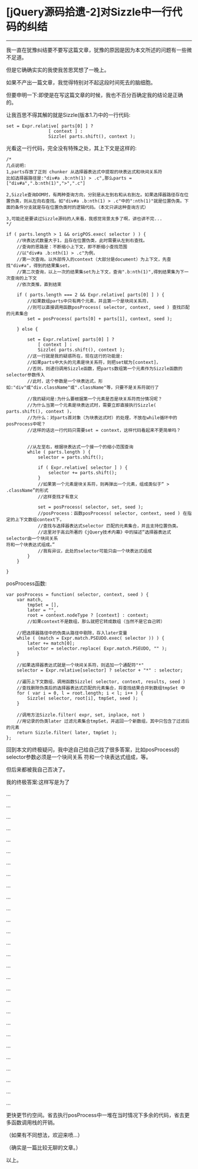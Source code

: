 # [jQuery源码拾遗-2]对Sizzle中一行代码的纠结

------

我一直在犹豫纠结要不要写这篇文章，犹豫的原因是因为本文所述的问题有一些微不足道。

但是它确确实实的我使我苦思冥想了一晚上。

如果不产出一篇文章，我觉得特别对不起这段时间死去的脑细胞。

但要申明一下:即使是在写这篇文章的时候，我也不百分百确定我的结论是正确的。

让我百思不得其解的就是Sizzle(版本1.7)中的一行代码:

```
set = Expr.relative[ parts[0] ] ?
				[ context ] :
				Sizzle( parts.shift(), context );

```

光看这一行代码，完全没有特殊之处，其上下文是这样的:

```
/*
几点说明:
1,parts存放了正则 chunker 从选择器表达式中提取的块表达式和块间关系符
比如选择器路径是:"div#a .b:nth(1) > .c",那么parts = ["div#a",".b:nth(1)",">",".c"]

2,Sizzle查询DOM时，有两种查询方向，分别是从左到右和从右到左。如果选择器路径存在位置伪类，则从左向右查找。如"div#a .b:nth(1) > .c"中的":nth(1)"就是位置伪类。下面的条件分支就是存在位置伪类时的逻辑代码。（本文只讲这种查询方式）

3,可能还是要读过Sizzle源码的人来看，我感觉背景太多了啊，讲也讲不完...
*/

if ( parts.length > 1 && origPOS.exec( selector ) ) {
	//块表达式数量大于1，且存在位置伪类，此时需要从左到右查找。
	//查询的思路是：不断缩小上下文，即不断缩小查找范围
	//以"div#a .b:nth(1) > .c"为例，
	//第一次查询。以外部传入的context（大部分是document）为上下文，先查找"div#a"，得到的结果集set，
	//第二次查询，以上一次的结果集set为上下文，查询".b:nth(1)",得到结果集为下一次查询的上下文
	//依次类推，直到结束

	if ( parts.length === 2 && Expr.relative[ parts[0] ] ) {
		//如果数组parts中只有两个元素，并且第一个是块间关系符，
		//则可以直接调用函数posProcess( selector, context, seed ) 查找匹配的元素集合
		set = posProcess( parts[0] + parts[1], context, seed );

	} else {

		set = Expr.relative[ parts[0] ] ?
			[ context ] :
			Sizzle( parts.shift(), context );
		//这一行就是我的疑惑所在，现在这行的功能是:
		//如果parts中大头的元素是块关系符，则把set赋为[context]，
		//否则，则递归调用Sizzle函数，把parts数组第一个元素作为Sizzle函数的selector参数传入
		//此时，这个参数是一个块表达式，形如:"div"或"div.className"或".className"等，只要不是关系符就行了

		//我的疑问是:为什么要根据第一个元素是否是块关系符而分情况呢？
		//为什么当第一个元素是块表达式时，需要立即直接执行Sizzle( parts.shift(), context )，
		//为什么：对parts首对象（为块表达式时）的处理，不放在while循环中的posProcess中呢？
		//这样的话这一行代码只需要set = context，这样代码看起来不更简单吗？

		
		//从左至右，根据块表达式一个接一个的缩小范围查询
		while ( parts.length ) {   
			selector = parts.shift();

			if ( Expr.relative[ selector ] ) {
				selector += parts.shift();
			}
			//如果第一个元素是块关系符，则再弹出一个元素，组成类似于“ > .className”的形式
			//这样查找才有意义
			
			set = posProcess( selector, set, seed );
			//posProcess：函数posProcess( selector, context, seed ) 在指定的上下文数组context下，
			//查找与选择器表达式selector 匹配的元素集合，并且支持位置伪类。
			//这里对于高云所著的《jQuery技术内幕》中的描述“选择器表达式selector由一个块间关系
符和一个块表达式组成。”
			//我有异议，此处的selector可能只由一个块表达式组成
		}
	}

}

```

posProcess函数:

```
var posProcess = function( selector, context, seed ) {
	var match,
		tmpSet = [],
		later = "",
		root = context.nodeType ? [context] : context;
		//如果context不是数组，那么就把它转成数组（当然不是它自己转）

	//把选择器路径中的伪类从路径中剔除，存入later变量
	while ( (match = Expr.match.PSEUDO.exec( selector )) ) {
		later += match[0];
		selector = selector.replace( Expr.match.PSEUDO, "" );
	}
	
	//如果选择器表达式就是一个块间关系符，则追加一个通配符"*"
	selector = Expr.relative[selector] ? selector + "*" : selector;
	
	//遍历上下文数组，调用函数Sizzle( selector, context, results, seed ) 
	//查找删除伪类后的选择器表达式匹配的元素集合，将查找结果合并到数组tmpSet 中
	for ( var i = 0, l = root.length; i < l; i++ ) {
		Sizzle( selector, root[i], tmpSet, seed );
	}
	
	//调用方法Sizzle.filter( expr, set, inplace, not )
	//用记录的伪类later 过滤元素集合tmpSet，并返回一个新数组，其中只包含了过滤后的元素
	return Sizzle.filter( later, tmpSet );
};

```


回到本文的终极疑问，我中途自己给自己找了很多答案，比如posProcess的selector参数必须是一个块间关系
符和一个块表达式组成，等。

但后来都被我自己否决了。

我的终极答案:这样写是为了

...

...

...

...

...

...

...

...

...

...

...

...

...

...

...

...

...

...

...

...

...

...

...

...

...

...

...

...

更快更节约空间。省去执行posProcess中一堆在当时情况下多余的代码，省去更多函数调用栈的开销。

（如果有不同想法，欢迎来喷...）

（确实是一篇比较无聊的文章。）

以上。